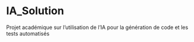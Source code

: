 # IA_Solution
Projet académique sur l’utilisation de l’IA pour la génération de code et les tests automatisés
